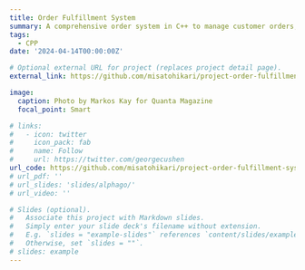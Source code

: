 ```yaml
---
title: Order Fulfillment System
summary: A comprehensive order system in C++ to manage customer orders, inventory, and order processing
tags:
  - CPP
date: '2024-04-14T00:00:00Z'

# Optional external URL for project (replaces project detail page).
external_link: https://github.com/misatohikari/project-order-fulfillment-system

image:
  caption: Photo by Markos Kay for Quanta Magazine
  focal_point: Smart

# links:
#   - icon: twitter
#     icon_pack: fab
#     name: Follow
#     url: https://twitter.com/georgecushen
url_code: https://github.com/misatohikari/project-order-fulfillment-system
# url_pdf: ''
# url_slides: 'slides/alphago/'
# url_video: ''

# Slides (optional).
#   Associate this project with Markdown slides.
#   Simply enter your slide deck's filename without extension.
#   E.g. `slides = "example-slides"` references `content/slides/example-slides.md`.
#   Otherwise, set `slides = ""`.
# slides: example
---
```

